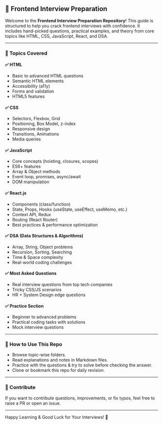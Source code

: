 ## 📘 Frontend Interview Preparation

Welcome to the **Frontend Interview Preparation Repository**! This guide is structured to help you crack frontend interviews with confidence. It includes hand-picked questions, practical examples, and theory from core topics like HTML, CSS, JavaScript, React, and DSA.

---

### 🧩 Topics Covered

#### ✅ HTML
- Basic to advanced HTML questions
- Semantic HTML elements
- Accessibility (a11y)
- Forms and validation
- HTML5 features

#### ✅ CSS
- Selectors, Flexbox, Grid
- Positioning, Box Model, z-index
- Responsive design
- Transitions, Animations
- Media queries

#### ✅ JavaScript
- Core concepts (hoisting, closures, scopes)
- ES6+ features
- Array & Object methods
- Event loop, promises, async/await
- DOM manipulation

#### ✅ React.js
- Components (class/function)
- State, Props, Hooks (useState, useEffect, useMemo, etc.)
- Context API, Redux
- Routing (React Router)
- Best practices & performance optimization

#### ✅ DSA (Data Structures & Algorithms)
- Array, String, Object problems
- Recursion, Sorting, Searching
- Time & Space complexity
- Real-world coding challenges

#### ✅ Most Asked Questions
- Real interview questions from top tech companies
- Tricky CSS/JS scenarios
- HR + System Design edge questions

#### ✅ Practice Section
- Beginner to advanced problems
- Practical coding tasks with solutions
- Mock interview questions

---

### 📌 How to Use This Repo
- Browse topic-wise folders.
- Read explanations and notes in Markdown files.
- Practice with the questions & try to solve before checking the answer.
- Clone or bookmark this repo for daily revision.

---

### 🙌 Contribute
If you want to contribute questions, improvements, or fix typos, feel free to raise a PR or open an issue.

---

Happy Learning & Good Luck for Your Interviews! 🚀
